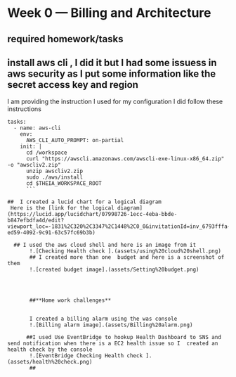 # Week 0 — Billing and Architecture
## required homework/tasks
## install aws cli , I did it but I had some issuess in aws security as I put some information like the secret access key and region
I am providing the instruction I used for my configuration
I did follow these instructions

```
tasks:
  - name: aws-cli
    env:
      AWS_CLI_AUTO_PROMPT: on-partial
    init: |
      cd /workspace
      curl "https://awscli.amazonaws.com/awscli-exe-linux-x86_64.zip" -o "awscliv2.zip"
      unzip awscliv2.zip
      sudo ./aws/install
      cd $THEIA_WORKSPACE_ROOT
      ```

##  I created a lucid chart for a logical diagram 
 Here is the [link for the logical diagram](https://lucid.app/lucidchart/07998726-1ecc-4eba-bbde-b847efbdfa4d/edit?viewport_loc=-1831%2C320%2C3347%2C1448%2C0_0&invitationId=inv_6793fffa-ed59-4092-9c91-63c57fc69b3b)
 
  ## I used the aws cloud shell and here is an image from it
       !.[Checking Health check ].(assets/using%20cloud%20shell.png)
       ## I created more than one  budget and here is a screenshot of them
       !.[created budget image].(assets/Setting%20budget.png)
       
       
 

       ##**Home work challenges**
       
       
       I created a billing alarm using the was console
       !.[Billing alarm image].(assets/Billing%20alarm.png)
       
      ##I used Use EventBridge to hookup Health Dashboard to SNS and send notification when there is a EC2 health issue so I  created an health check by the console
       !.[EventBridge Checking Health check ].(assets/health%20check.png)
       ## 
       
       
      
       
       
       
       
       
      
      
      
     
